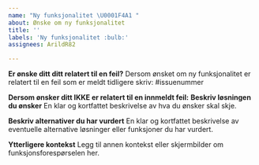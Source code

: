 ```yaml
---
name: "Ny funksjonalitet \U0001F4A1 "
about: Ønske om ny funksjonalitet
title: ''
labels: 'Ny funksjonalitet :bulb:'
assignees: ArildR82

---
```


**Er ønske ditt ditt relatert til en feil?**
Dersom ønsket om ny funksjonalitet er relatert til en feil som er meldt tidligere skriv: 
#issuenummer

**Dersom ønsker ditt IKKE er relatert til en innmeldt feil:**
**Beskriv løsningen du ønsker**
En klar og kortfattet beskrivelse av hva du ønsker skal skje.

**Beskriv alternativer du har vurdert**
En klar og kortfattet beskrivelse av eventuelle alternative løsninger eller funksjoner du har vurdert.

**Ytterligere kontekst**
Legg til annen kontekst eller skjermbilder om funksjonsforespørselen her.

